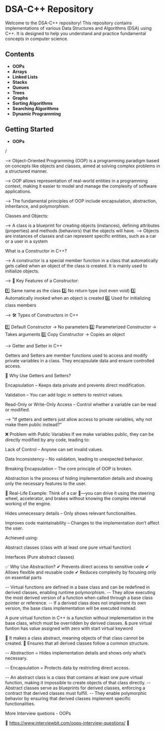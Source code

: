 # DSA-C++ Repository

Welcome to the DSA-C++ repository! This repository contains implementations of various Data Structures and Algorithms (DSA) using C++. It is designed to help you understand and practice fundamental concepts in computer science.

## Contents

- **OOPs**
- **Arrays**
- **Linked Lists**
- **Stacks**
- **Queues**
- **Trees**
- **Graphs**
- **Sorting Algorithms**
- **Searching Algorithms**
- **Dynamic Programming**

## Getting Started
 

- **OOPs**
<!-- OOps -->/

--> Object-Oriented Programming (OOP) is a programming paradigm based on concepts like objects and classes, aimed at solving complex problems in a structured manner.

--> OOP allows representation of real-world entities in a programming context, making it easier to model and manage the complexity of software applications.

--> The fundamental principles of OOP include encapsulation, abstraction, inheritance, and polymorphism.

Classes and Objects:

--> A class is a blueprint for creating objects (instances), defining attributes (properties) and methods (behaviors) that the objects will have.
--> Objects are instances of classes and can represent specific entities, such as a car or a user in a system

What is a Constructor in C++?

--> A constructor is a special member function in a class that automatically gets called when an object of the class is created. It is mainly used to initialize objects.

--> 🔹 Key Features of a Constructor:

1️⃣ Same name as the class
2️⃣ No return type (not even void)
3️⃣ Automatically invoked when an object is created
4️⃣ Used for initializing class members

--> 🛠 Types of Constructors in C++

1️⃣ Default Constructor → No parameters
2️⃣ Parameterized Constructor → Takes arguments
3️⃣ Copy Constructor → Copies an object

--> Getter and Setter in C++

Getters and Setters are member functions used to access and modify private variables in a class.
They encapsulate data and ensure controlled access.

📌 Why Use Getters and Setters?

Encapsulation – Keeps data private and prevents direct modification.

Validation – You can add logic in setters to restrict values.

Read-Only or Write-Only Access – Control whether a variable can be read or modified.

--> "If getters and setters just allow access to private variables, why not make them public instead?"

❌ Problem with Public Variables
If we make variables public, they can be directly modified by any code, leading to:

Lack of Control – Anyone can set invalid values.

Data Inconsistency – No validation, leading to unexpected behavior.

Breaking Encapsulation – The core principle of OOP is broken.

<!--  📌 Abstraction in C++ (Simple Definition) -->

Abstraction is the process of hiding implementation details and showing only the necessary features to the user.

🔹 Real-Life Example:
Think of a car 🚗—you can drive it using the steering wheel, accelerator, and brakes without knowing the complex internal working of the engine.

<!-- 📌 Key Points About Abstraction -->

Hides unnecessary details – Only shows relevant functionalities.

Improves code maintainability – Changes to the implementation don’t affect the user.

Achieved using:

Abstract classes (class with at least one pure virtual function)

Interfaces (Pure abstract classes)

✅ Why Use Abstraction?
✔ Prevents direct access to sensitive code
✔ Allows flexible and reusable code
✔ Reduces complexity by focusing only on essential parts

<!-- === > Virtual Functions  -->

-- Virtual functions are defined in a base class and can be redefined in derived classes, enabling runtime polymorphism.
-- They allow executing the most derived version of a function when called through a base class pointer or reference.
-- If a derived class does not implement its own version, the base class implementation will be executed instead.

<!-- ===> 📌 Pure Virtual Function (Simple Definition) -->

A pure virtual function in C++ is a function without implementation in the base class, which must be overridden by derived classes. & pure virtual funtion has value assigned with zero with start virtual keyword

🔹 It makes a class abstract, meaning objects of that class cannot be created.
🔹 Ensures that all derived classes follow a common structure.

-- Abstraction = Hides implementation details and shows only what’s necessary.

-- Encapsulation = Protects data by restricting direct access.

<!-- Abstract Classes -->

-- An abstract class is a class that contains at least one pure virtual function, making it impossible to create objects of that class directly.
-- Abstract classes serve as blueprints for derived classes, enforcing a contract that derived classes must fulfill.
-- They enable polymorphic behavior by ensuring that derived classes implement specific functionalities.

<!--

 A derived class is a class that inherits properties and behavior from another class, called the base class. It allows code reuse and extensibility in object-oriented programming.

 -->

More Interview quetions - OOPs

📌 https://www.interviewbit.com/oops-interview-questions/ 📌
